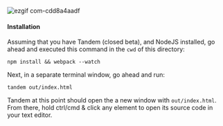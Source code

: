 ![ezgif com-cdd8a4aadf](https://cloud.githubusercontent.com/assets/757408/21192902/ce4473b2-c1ef-11e6-852b-71add2cc764d.gif)

#### Installation

Assuming that you have Tandem (closed beta), and NodeJS installed, go ahead and executed this command in the `cwd` of this directory:

```
npm install && webpack --watch
```

Next, in a separate terminal window, go ahead and run:

```
tandem out/index.html
```

Tandem at this point should open the a new window with `out/index.html`. From there, hold ctrl/cmd & click any element to open its source code in your
text editor. 


